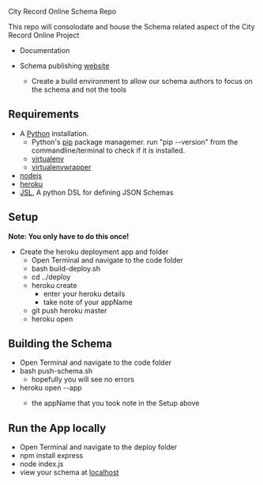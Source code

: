City Record Online Schema Repo

This repo will consolodate and house the Schema related aspect of the City Record Online Project


* Documentation

* Schema publishing [website](https://crow-schema.herokuapp.com/#schema.json)
  * Create a build environment to allow our schema authors to
    focus on the schema and not the tools


Requirements
------------
* A [Python](https://www.python.org/downloads/) installation.
  * Python's [pip](https://pip.pypa.io/en/latest/installing.html) package managemer.
    run "pip --version" from the commandline/terminal to check if it is installed.
  * [virtualenv](http://docs.python-guide.org/en/latest/dev/virtualenvs/)
  * [virtualenvwrapper](http://virtualenvwrapper.readthedocs.org/en/latest/install.html)
* [nodejs](https://nodejs.org/)
* [heroku](https://toolbelt.heroku.com/)
* [JSL](https://pypi.python.org/pypi/jsl), A python DSL for defining JSON Schemas

Setup
-----

**Note: You only have to do this once!**

* Create the heroku deployment app and folder
   * Open Terminal and navigate to the code folder
   * bash build-deploy.sh
   * cd ../deploy
   * heroku create
     * enter your heroku details
     * take note of your appName
   * git push heroku master
   * heroku open

Building the Schema
-------------------

* Open Terminal and navigate to the code folder
* bash push-schema.sh
  * hopefully you will see no errors
* heroku open --app <appName>
  * the appName that you took note in the Setup above


Run the App locally
-------------------

* Open Terminal and navigate to the deploy folder
* npm install express
* node index.js
* view your schema at [localhost](http://localhost:5000/#schema.json)






